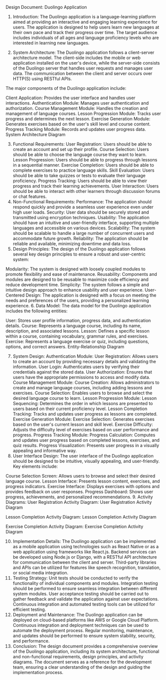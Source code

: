 Design Document: Duolingo Application
1. Introduction:
The Duolingo application is a language-learning platform aimed at providing an interactive and engaging learning experience for users. The application is designed to help users learn new languages at their own pace and track their progress over time. The target audience includes individuals of all ages and language proficiency levels who are interested in learning new languages.

2. System Architecture:
The Duolingo application follows a client-server architecture model. The client-side includes the mobile or web application installed on the user's device, while the server-side consists of the Duolingo server that handles user requests and manages user data. The communication between the client and server occurs over HTTP(S) using RESTful APIs.

The major components of the Duolingo application include:

Client Application: Provides the user interface and handles user interactions.
Authentication Module: Manages user authentication and authorization.
Course Management Module: Handles the creation and management of language courses.
Lesson Progression Module: Tracks user progress and determines the next lesson.
Exercise Generation Module: Generates exercises based on the user's skill level and course content.
Progress Tracking Module: Records and updates user progress data.
System Architecture Diagram

3. Functional Requirements:
User Registration: Users should be able to create an account and set up their profile.
Course Selection: Users should be able to choose the language course they want to learn.
Lesson Progression: Users should be able to progress through lessons in a sequential manner.
Exercise Completion: Users should be able to complete exercises to practice language skills.
Skill Evaluation: Users should be able to take quizzes or tests to evaluate their language proficiency.
Progress Tracking: Users should be able to view their progress and track their learning achievements.
User Interaction: Users should be able to interact with other learners through discussion forums or chat features.
4. Non-Functional Requirements:
Performance: The application should respond quickly and provide a seamless user experience even under high user loads.
Security: User data should be securely stored and transmitted using encryption techniques.
Usability: The application should have an intuitive and user-friendly interface, supporting multiple languages and accessible on various devices.
Scalability: The system should be scalable to handle a large number of concurrent users and accommodate future growth.
Reliability: The application should be reliable and available, minimizing downtime and data loss.
5. Design Principles:
The design of the Duolingo application follows several key design principles to ensure a robust and user-centric system:

Modularity: The system is designed with loosely coupled modules to promote flexibility and ease of maintenance.
Reusability: Components and modules are designed to be reusable to maximize code efficiency and reduce development time.
Simplicity: The system follows a simple and intuitive design approach to enhance usability and user experience.
User-Centered Design: The application is designed with a focus on meeting the needs and preferences of the users, providing a personalized learning experience.
6. Data Model:
The data model for the Duolingo application includes the following entities:

User: Stores user profile information, progress data, and authentication details.
Course: Represents a language course, including its name, description, and associated lessons.
Lesson: Defines a specific lesson within a course, containing vocabulary, grammar rules, and exercises.
Exercise: Represents a language exercise or quiz, including questions, options, and correct answers.
Entity-Relationship Diagram

7. System Design:
Authentication Module:
User Registration: Allows users to create an account by providing necessary details and validating the information.
User Login: Authenticates users by verifying their credentials against the stored data.
User Authorization: Ensures that users have the appropriate permissions to access and modify data.
Course Management Module:
Course Creation: Allows administrators to create and manage language courses, including adding lessons and exercises.
Course Selection: Enables users to browse and select the desired language course to learn.
Lesson Progression Module:
Lesson Sequencing: Determines the order in which lessons are presented to users based on their current proficiency level.
Lesson Completion Tracking: Tracks and updates user progress as lessons are completed.
Exercise Generation Module:
Exercise Selection: Generates exercises based on the user's current lesson and skill level.
Exercise Difficulty: Adjusts the difficulty level of exercises based on user performance and progress.
Progress Tracking Module:
Progress Calculation: Computes and updates user progress based on completed lessons, exercises, and quiz results.
Progress Visualization: Presents user progress in a visually appealing and informative way.
8. User Interface Design:
The user interface of the Duolingo application should be designed to be intuitive, visually appealing, and user-friendly. Key elements include:

Course Selection Screen: Allows users to browse and select their desired language course.
Lesson Interface: Presents lesson content, exercises, and progress indicators.
Exercise Interface: Displays exercises with options and provides feedback on user responses.
Progress Dashboard: Shows user progress, achievements, and personalized recommendations.
9. Activity Diagrams:
User Registration Activity Diagram:
User Registration Activity Diagram

Lesson Completion Activity Diagram:
Lesson Completion Activity Diagram

Exercise Completion Activity Diagram:
Exercise Completion Activity Diagram

10. Implementation Details:
The Duolingo application can be implemented as a mobile application using technologies such as React Native or as a web application using frameworks like React.js.
Backend services can be developed using Node.js or Django, with a RESTful API architecture for communication between the client and server.
Third-party libraries and APIs can be utilized for features like speech recognition, translation, or social media integration.
11. Testing Strategy:
Unit tests should be conducted to verify the functionality of individual components and modules.
Integration testing should be performed to ensure seamless integration between different system modules.
User acceptance testing should be carried out to gather feedback and validate the application against user expectations.
Continuous integration and automated testing tools can be utilized for efficient testing.
12. Deployment and Maintenance:
The Duolingo application can be deployed on cloud-based platforms like AWS or Google Cloud Platform.
Continuous integration and deployment techniques can be used to automate the deployment process.
Regular monitoring, maintenance, and updates should be performed to ensure system stability, security, and performance.
13. Conclusion:
The design document provides a comprehensive overview of the Duolingo application, including its system architecture, functional and non-functional requirements, design principles, and activity diagrams. The document serves as a reference for the development team, ensuring a clear understanding of the design and guiding the implementation process.
